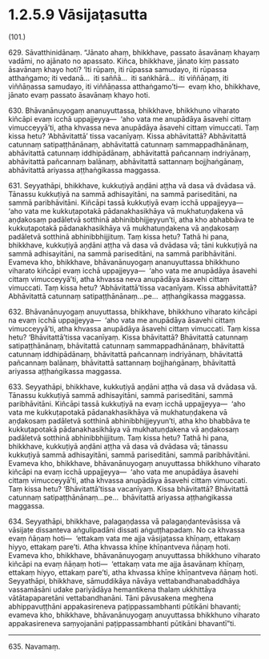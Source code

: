 

# 1.2.5.9 Vāsijaṭasutta





(101.)

629\. Sāvatthinidānaṃ. “Jānato ahaṃ, bhikkhave, passato āsavānaṃ khayaṃ vadāmi, no ajānato no apassato. Kiñca, bhikkhave, jānato kiṃ passato āsavānaṃ khayo hoti? ‘Iti rūpaṃ, iti rūpassa samudayo, iti rūpassa atthaṅgamo; iti vedanā…  iti saññā…  iti saṅkhārā…  iti viññāṇaṃ, iti viññāṇassa samudayo, iti viññāṇassa atthaṅgamo’ti—  evaṃ kho, bhikkhave, jānato evaṃ passato āsavānaṃ khayo hoti.

630\. Bhāvanānuyogaṃ ananuyuttassa, bhikkhave, bhikkhuno viharato kiñcāpi evaṃ icchā uppajjeyya—  ‘aho vata me anupādāya āsavehi cittaṃ vimucceyyā’ti, atha khvassa neva anupādāya āsavehi cittaṃ vimuccati. Taṃ kissa hetu? ‘Abhāvitattā’ tissa vacanīyaṃ. Kissa abhāvitattā? Abhāvitattā catunnaṃ satipaṭṭhānānaṃ, abhāvitattā catunnaṃ sammappadhānānaṃ, abhāvitattā catunnaṃ iddhipādānaṃ, abhāvitattā pañcannaṃ indriyānaṃ, abhāvitattā pañcannaṃ balānaṃ, abhāvitattā sattannaṃ bojjhaṅgānaṃ, abhāvitattā ariyassa aṭṭhaṅgikassa maggassa.

631\. Seyyathāpi, bhikkhave, kukkuṭiyā aṇḍāni aṭṭha vā dasa vā dvādasa vā. Tānassu kukkuṭiyā na sammā adhisayitāni, na sammā pariseditāni, na sammā paribhāvitāni. Kiñcāpi tassā kukkuṭiyā evaṃ icchā uppajjeyya—  ‘aho vata me kukkuṭapotakā pādanakhasikhāya vā mukhatuṇḍakena vā aṇḍakosaṃ padāletvā sotthinā abhinibbhijjeyyun’ti, atha kho abhabbāva te kukkuṭapotakā pādanakhasikhāya vā mukhatuṇḍakena vā aṇḍakosaṃ padāletvā sotthinā abhinibbhijjituṃ. Taṃ kissa hetu? Tathā hi pana, bhikkhave, kukkuṭiyā aṇḍāni aṭṭha vā dasa vā dvādasa vā; tāni kukkuṭiyā na sammā adhisayitāni, na sammā pariseditāni, na sammā paribhāvitāni. Evameva kho, bhikkhave, bhāvanānuyogaṃ ananuyuttassa bhikkhuno viharato kiñcāpi evaṃ icchā uppajjeyya—  ‘aho vata me anupādāya āsavehi cittaṃ vimucceyyā’ti, atha khvassa neva anupādāya āsavehi cittaṃ vimuccati. Taṃ kissa hetu? ‘Abhāvitattā’tissa vacanīyaṃ. Kissa abhāvitattā? Abhāvitattā catunnaṃ satipaṭṭhānānaṃ…pe…  aṭṭhaṅgikassa maggassa.

632\. Bhāvanānuyogaṃ anuyuttassa, bhikkhave, bhikkhuno viharato kiñcāpi na evaṃ icchā uppajjeyya—  ‘aho vata me anupādāya āsavehi cittaṃ vimucceyyā’ti, atha khvassa anupādāya āsavehi cittaṃ vimuccati. Taṃ kissa hetu? ‘Bhāvitattā’tissa vacanīyaṃ. Kissa bhāvitattā? Bhāvitattā catunnaṃ satipaṭṭhānānaṃ, bhāvitattā catunnaṃ sammappadhānānaṃ, bhāvitattā catunnaṃ iddhipādānaṃ, bhāvitattā pañcannaṃ indriyānaṃ, bhāvitattā pañcannaṃ balānaṃ, bhāvitattā sattannaṃ bojjhaṅgānaṃ, bhāvitattā ariyassa aṭṭhaṅgikassa maggassa.

633\. Seyyathāpi, bhikkhave, kukkuṭiyā aṇḍāni aṭṭha vā dasa vā dvādasa vā. Tānassu kukkuṭiyā sammā adhisayitāni, sammā pariseditāni, sammā paribhāvitāni. Kiñcāpi tassā kukkuṭiyā na evaṃ icchā uppajjeyya—  ‘aho vata me kukkuṭapotakā pādanakhasikhāya vā mukhatuṇḍakena vā aṇḍakosaṃ padāletvā sotthinā abhinibbhijjeyyun’ti, atha kho bhabbāva te kukkuṭapotakā pādanakhasikhāya vā mukhatuṇḍakena vā aṇḍakosaṃ padāletvā sotthinā abhinibbhijjituṃ. Taṃ kissa hetu? Tathā hi pana, bhikkhave, kukkuṭiyā aṇḍāni aṭṭha vā dasa vā dvādasa vā; tānassu kukkuṭiyā sammā adhisayitāni, sammā pariseditāni, sammā paribhāvitāni. Evameva kho, bhikkhave, bhāvanānuyogaṃ anuyuttassa bhikkhuno viharato kiñcāpi na evaṃ icchā uppajjeyya—  ‘aho vata me anupādāya āsavehi cittaṃ vimucceyyā’ti, atha khvassa anupādāya āsavehi cittaṃ vimuccati. Taṃ kissa hetu? ‘Bhāvitattā’tissa vacanīyaṃ. Kissa bhāvitattā? Bhāvitattā catunnaṃ satipaṭṭhānānaṃ…pe…  bhāvitattā ariyassa aṭṭhaṅgikassa maggassa.

634\. Seyyathāpi, bhikkhave, palagaṇḍassa vā palagaṇḍantevāsissa vā vāsijaṭe dissanteva aṅgulipadāni dissati aṅguṭṭhapadaṃ. No ca khvassa evaṃ ñāṇaṃ hoti—  ‘ettakaṃ vata me ajja vāsijaṭassa khīṇaṃ, ettakaṃ hiyyo, ettakaṃ pare’ti. Atha khvassa khīṇe khīṇantveva ñāṇaṃ hoti. Evameva kho, bhikkhave, bhāvanānuyogaṃ anuyuttassa bhikkhuno viharato kiñcāpi na evaṃ ñāṇaṃ hoti—  ‘ettakaṃ vata me ajja āsavānaṃ khīṇaṃ, ettakaṃ hiyyo, ettakaṃ pare’ti, atha khvassa khīṇe khīṇantveva ñāṇaṃ hoti. Seyyathāpi, bhikkhave, sāmuddikāya nāvāya vettabandhanabaddhāya vassamāsāni udake pariyādāya hemantikena thalaṃ ukkhittāya vātātapaparetāni vettabandhanāni. Tāni pāvusakena meghena abhippavuṭṭhāni appakasireneva paṭippassambhanti pūtikāni bhavanti; evameva kho, bhikkhave, bhāvanānuyogaṃ anuyuttassa bhikkhuno viharato appakasireneva saṃyojanāni paṭippassambhanti pūtikāni bhavantī”ti.

---

635\. Navamaṃ.





